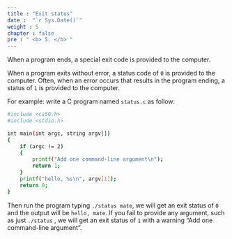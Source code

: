 ```yaml
---
title : "Exit status"
date :  "`r Sys.Date()`" 
weight : 5 
chapter : false
pre : " <b> 5. </b> "
---
```

When a program ends, a special exit code is provided to the computer.

When a program exits without error, a status code of `0` is provided to the computer. Often, when an error occurs that results in the program ending, a status of `1` is provided to the computer. 

For example: write a C program named `status.c` as follow:

```bash
#include <cs50.h>
#include <stdio.h>

int main(int argc, string argv[])
{
    if (argc != 2)
    {
        printf("Add one command-line argument\n");
        return 1;
    }
    printf("hello, %s\n", argv[1]);
    return 0;
}
```

Then run the program typing `./status mate`, we will get an exit status of `0` and the output will be `hello, mate`. If you fail to provide any argument, such as just `./status` , we will get an exit status of `1` with a warning “Add one command-line argument”.
